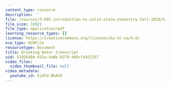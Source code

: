 ```yaml
---
content_type: resource
description: ''
file: /courses/3-091-introduction-to-solid-state-chemistry-fall-2018/5i4fd-BhAt0_transcript.pdf
file_size: 32821
file_type: application/pdf
learning_resource_types: []
license: https://creativecommons.org/licenses/by-nc-sa/4.0/
ocw_type: OCWFile
resourcetype: Document
title: Drinking Water transcript
uid: 5102b38d-415a-4a8b-b279-4d6cfa921257
video_files:
  video_thumbnail_file: null
video_metadata:
  youtube_id: 5i4fd-BhAt0
---
```

